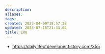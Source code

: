 ```yaml
---
description:
aliases: 
tags: 
created: 2023-04-09T18:57:38
updated: 2023-07-15T21:33:04
title: LRU
---
```

- https://dailylifeofdeveloper.tistory.com/355
